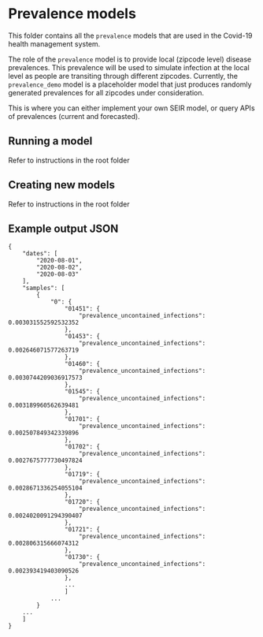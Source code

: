 # Prevalence models

This folder contains all the `prevalence` models that are used in the Covid-19 health management system.

The role of the `prevalence` model is to provide local (zipcode level) disease prevalences. This prevalence will be used to simulate infection at the local level as people are transiting through different zipcodes. Currently, the `prevalence_demo` model is a placeholder model that just produces randomly generated prevalences for all zipcodes under consideration.

This is where you can either implement your own SEIR model, or query APIs of prevalences (current and forecasted).

## Running a model
Refer to instructions in the root folder

## Creating new models
Refer to instructions in the root folder


## Example output JSON
```
{
    "dates": [
        "2020-08-01",
        "2020-08-02",
        "2020-08-03"
    ],
    "samples": [
        {
            "0": {
                "01451": {
                    "prevalence_uncontained_infections": 0.003031552592532352
                },
                "01453": {
                    "prevalence_uncontained_infections": 0.002646071577263719
                },
                "01460": {
                    "prevalence_uncontained_infections": 0.0030744209036917573
                },
                "01545": {
                    "prevalence_uncontained_infections": 0.003189960562639481
                },
                "01701": {
                    "prevalence_uncontained_infections": 0.002507849342339896
                },
                "01702": {
                    "prevalence_uncontained_infections": 0.0027675777730497824
                },
                "01719": {
                    "prevalence_uncontained_infections": 0.0028671336254055104
                },
                "01720": {
                    "prevalence_uncontained_infections": 0.0024020091294390407
                },
                "01721": {
                    "prevalence_uncontained_infections": 0.002806315666074312
                },
                "01730": {
                    "prevalence_uncontained_infections": 0.002393419403090526
                },
                ...
                ]
            ...
        }
    ...
    ]
}
```
